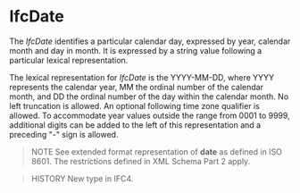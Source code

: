 # IfcDate

The _IfcDate_ identifies a particular calendar day, expressed by year, calendar month and day in month. It is expressed by a string value following a particular lexical representation.<!-- end of definition -->

The lexical representation for _IfcDate_ is the YYYY-MM-DD, where YYYY represents the calendar year, MM the ordinal number of the calendar month, and DD the ordinal number of the day within the calendar month. No left truncation is allowed. An optional following time zone qualifier is allowed. To accommodate year values outside the range from 0001 to 9999, additional digits can be added to the left of this representation and a preceding "-" sign is allowed.

> NOTE  See extended format representation of **date** as defined in ISO 8601. The restrictions defined in XML Schema Part 2 apply.

> HISTORY  New type in IFC4.
